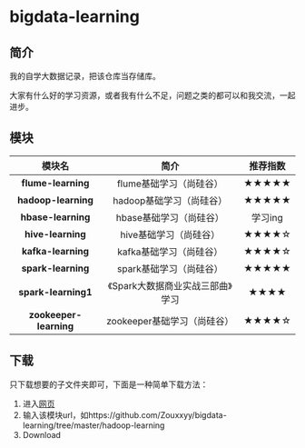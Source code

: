 # bigdata-learning

## 简介
 我的自学大数据记录，把该仓库当存储库。

大家有什么好的学习资源，或者我有什么不足，问题之类的都可以和我交流，一起进步。
## 模块


模块名 | 简介 | 推荐指数 | 
:-: | :-: | :-: | 
**flume-learning** | flume基础学习（尚硅谷） | ★★★★★ | 
**hadoop-learning** | hadoop基础学习（尚硅谷） | ★★★★★ | 
**hbase-learning** | hbase基础学习（尚硅谷） |学习ing | 
**hive-learning** | hive基础学习（尚硅谷） | ★★★★☆ | 
**kafka-learning** | kafka基础学习（尚硅谷） | ★★★★☆ | 
**spark-learning** | spark基础学习（尚硅谷）| ★★★★★| 
**spark-learning1** | 《Spark大数据商业实战三部曲》学习| ★★★★ | 
**zookeeper-learning** | zookeeper基础学习（尚硅谷）| ★★★★☆ | 
## 下载

只下载想要的子文件夹即可，下面是一种简单下载方法：

1. 进入[网页](http://kinolien.github.io/gitzip/)
2. 输入该模块url，如https://github.com/Zouxxyy/bigdata-learning/tree/master/hadoop-learning
3. Download